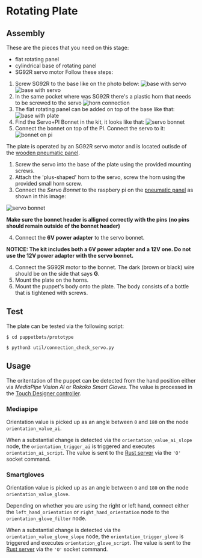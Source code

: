 # Rotating Plate
## Assembly
These are the pieces that you need on this stage:
- flat rotating panel
- cylindrical base of rotating panel
- SG92R servo motor
Follow these steps:
1. Screw SG92R to the base like on the photo below:
![base with servo](rotating_plate-base-with-servo-1.jpg)
![base with servo](rotating_plate-base-with-servo-2.jpg)
2. In the same pocket where was SG92R there's a plastic horn that needs to be screwed to the servo
![horn connection](rotating_plate-base-with-cross.jpg)
4. The flat rotating panel can be added on top of the base like that:
![base with plate](rotating_plate-base-with-plate.jpg)
5. Find the Servo+PI Bonnet in the kit, it looks like that:
![servo bonnet](rotating_plate-bonnet.jpg)
6. Connect the bonnet on top of the PI. Connect the servo to it:
![bonnet on pi](rotating_plate-bonnet-on-pi.jpg)

The plate is operated by an SG92R servo motor and is located outisde of the [wooden pneumatic panel](pneumatics-panel.md).
1. Screw the servo into the base of the plate using the provided mounting screws.
2. Attach the 'plus-shaped' horn to the servo, screw the horn using the provided small horn screw.
3. Connect the _Servo Bonnet_ to the raspbery pi on the [pneumatic panel](pneumatics-panel.md) as shown in this image:

![servo bonnet](servo-bonnet.jpg)

**Make sure the bonnet header is alligned correctly with the pins (no pins should remain outside of the bonnet header)**

4. Connect the **6V power adapter** to the servo bonnet.

**NOTICE: The kit includes both a 6V power adapter and a 12V one. Do not use the 12V power adapter with the servo bonnet.**  

4. Connect the SG92R motor to the bonnet. The dark (brown or black) wire should be on the side that says **G**.
5. Mount the plate on the horns.
6. Mount the puppet's body onto the plate. The body consists of a bottle that is tightened with screws.

## Test
The plate can be tested via the following script:

```
$ cd puppetbots/prototype
```
```
$ python3 util/connection_check_servo.py
```


## Usage
The oritentation of the puppet can be detected from the hand position either via _MediaPipe Vision AI_ or _Rokoko Smart Gloves_. The value is processed in the [Touch Designer controller](touch-designer.md).

### Mediapipe 
Orientation value is picked up as an angle between `0` and `180` on the node `orientation_value_ai`.

When a substantial change is detected via the `orientation_value_ai_slope` node, the `orientation_trigger_ai` is triggered and executes `orientation_ai_script`. The value is sent to the [Rust server](rust-server.md) via the `'O'` socket command. 

### Smartgloves 
Orientation value is picked up as an angle between `0` and `180` on the node `orientation_value_glove`.

Depending on whether you are using the right or left hand, connect either the `left_hand_orientation` or `right_hand_orientation` node to the `orientation_glove_filter` node.

When a substantial change is detected via the `orientation_value_glove_slope` node, the `orientation_trigger_glove` is triggered and executes `orientation_glove_script`. The value is sent to the [Rust server](rust-server.md) via the `'O'` socket command. 